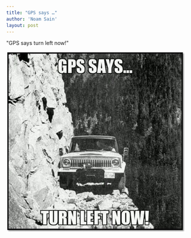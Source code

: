 ```yaml
---
title: "GPS says …"
author: 'Noam Sain'
layout: post
---
```


"GPS says turn left now!"

![GPS says …](/assets/2021/2021-12-turn-left.jpg "GPS says …")
